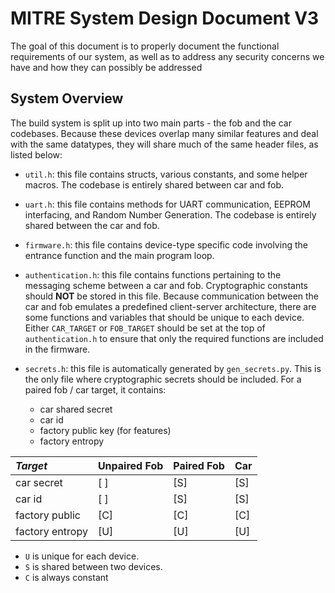 # MITRE System Design Document V3

The goal of this document is to properly document the functional requirements of our system, as well as to address any security concerns we have and how they can possibly be addressed

## System Overview

The build system is split up into two main parts - the fob and the car codebases. Because these devices overlap many similar features and deal with the same datatypes, they will share much of the same header files, as listed below:

- `util.h`: this file contains structs, various constants, and some helper macros. The codebase is entirely shared between car and fob.
- `uart.h`: this file contains methods for UART communication, EEPROM interfacing, and Random Number Generation. The codebase is entirely shared between the car and fob.
- `firmware.h`: this file contains device-type specific code involving the entrance function and the main program loop.
- `authentication.h`: this file contains functions pertaining to the messaging scheme between a car and fob. Cryptographic constants should **NOT** be stored in this file. Because communication between the car and fob emulates a predefined client-server architecture, there are some functions and variables that should be unique to each device. Either `CAR_TARGET` or `FOB_TARGET` should be set at the top of `authentication.h` to ensure that only the required functions are included in the firmware.

- `secrets.h`: this file is automatically generated by `gen_secrets.py`. This is the only file where cryptographic secrets should be included. For a paired fob / car target, it contains:
    - car shared secret
    - car id
    - factory public key (for features)
    - factory entropy
    
    
*Target*         | Unpaired Fob | Paired Fob | Car |
:--------------- | :------------| :----------| :-- |
car secret       | [ ]          |  [S]       | [S] |
car id           | [ ]          |  [S]       | [S] |
factory public   | [C]          |  [C]       | [C] |
factory entropy  | [U]          |  [U]       | [U] |

- `U` is unique for each device.
- `S` is shared between two devices.
- `C` is always constant

